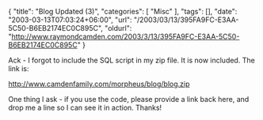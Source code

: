 {
	"title": "Blog Updated (3)",
	"categories": [
		"Misc"
	],
	"tags": [],
	"date": "2003-03-13T07:03:24+06:00",
	"url": "/2003/03/13/395FA9FC-E3AA-5C50-B6EB2174EC0C895C",
	"oldurl": "http://www.raymondcamden.com/2003/3/13/395FA9FC-E3AA-5C50-B6EB2174EC0C895C"
}

Ack - I forgot to include the SQL script in my zip file. It is now included. The link is:

<a href="http://www.camdenfamily.com/morpheus/blog/blog.zip">http://www.camdenfamily.com/morpheus/blog/blog.zip</a>

One thing I ask - if you use the code, please provide a link back here, and drop me a line so I can see it in action. Thanks!